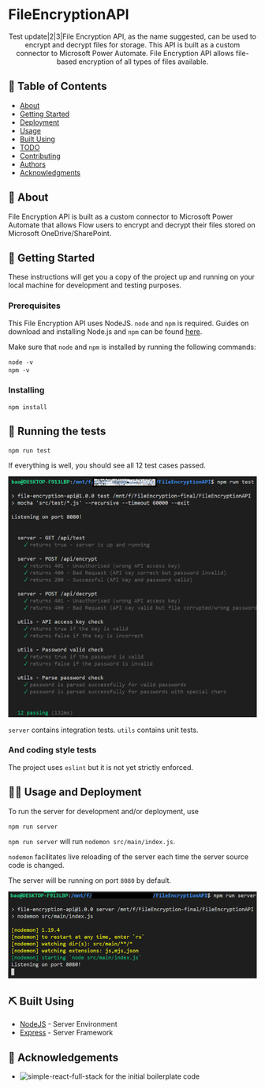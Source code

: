 # FileEncryptionAPI

<p align="center"> 
Test update|2|3|File Encryption API, as the name suggested, can be used to encrypt and decrypt files for storage.
This API is built as a custom connector to Microsoft Power Automate.
File Encryption API allows file-based encryption of all types of files available.
    <br> 
</p>

## 📝 Table of Contents

- [About](#about)
- [Getting Started](#getting_started)
- [Deployment](#deployment)
- [Usage](#usage)
- [Built Using](#built_using)
- [TODO](../TODO.md)
- [Contributing](../CONTRIBUTING.md)
- [Authors](#authors)
- [Acknowledgments](#acknowledgement)

## 🧐 About <a name = "about"></a>

File Encryption API is built as a custom connector to Microsoft Power Automate that allows 
Flow users to encrypt and decrypt their files stored on Microsoft OneDrive/SharePoint.

## 🏁 Getting Started <a name = "getting_started"></a>

These instructions will get you a copy of the project up and running on your local machine for development and testing purposes.

### Prerequisites

This File Encryption API uses NodeJS. `node` and `npm` is required.
Guides on download and installing Node.js and `npm` can be found [here](https://docs.npmjs.com/downloading-and-installing-node-js-and-npm).

Make sure that `node` and `npm` is installed by running the following commands:
```
node -v
npm -v
```

### Installing

```
npm install
```

## 🔧 Running the tests <a name = "tests"></a>

```
npm run test
```

If everything is well, you should see all 12 test cases passed.

![`npm run test`](./docs/images/tests.png)

`server` contains integration tests. `utils` contains unit tests.

### And coding style tests

The project uses `eslint` but it is not yet strictly enforced.

## 🎈🚀 Usage and Deployment <a name="usage"></a>

To run the server for development and/or deployment, use
```
npm run server
```

`npm run server` will run `nodemon src/main/index.js`. 

`nodemon` facilitates live reloading of the server each time the server source code is changed.

The server will be running on port `8080` by default.

![Server running](./docs/images/server-running.png)


## ⛏️ Built Using <a name = "built_using"></a>

- [NodeJS](https://nodejs.org/en/) - Server Environment
- [Express](https://expressjs.com/) - Server Framework

## 🎉 Acknowledgements <a name = "acknowledgement"></a>

- ![simple-react-full-stack](https://github.com/crsandeep/simple-react-full-stack) for the initial boilerplate code
